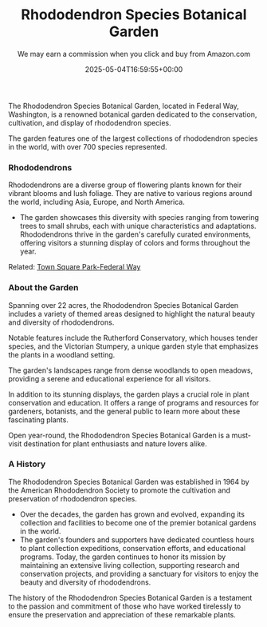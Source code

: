 ﻿---
author: We may earn a commission when you click and buy from Amazon.com
layout: post
title: Rhododendron Species Botanical Garden
date: '2025-05-04T16:59:55+00:00'
categories:
- Federal Way
- Guide
tags: []
slug: /rhododendron-species-botanical-garden/
lastmod: 2025-05-07T12:21:28+03:00
---

The Rhododendron Species Botanical Garden, located in Federal Way, Washington, is a renowned botanical garden dedicated to the conservation, cultivation, and display of rhododendron species.

The garden features one of the largest collections of rhododendron species in the world, with over 700 species represented.
### Rhododendrons
Rhododendrons are a diverse group of flowering plants known for their vibrant blooms and lush foliage. They are native to various regions around the world, including Asia, Europe, and North America.
- The garden showcases this diversity with species ranging from towering trees to small shrubs, each with unique characteristics and adaptations.
Rhododendrons thrive in the garden's carefully curated environments, offering visitors a stunning display of colors and forms throughout the year.

Related:
[Town Square Park-Federal Way](https://pestpolicy.com/town-square-park-federal-way/)
### About the Garden
Spanning over 22 acres, the Rhododendron Species Botanical Garden includes a variety of themed areas designed to highlight the natural beauty and diversity of rhododendrons.

Notable features include the Rutherford Conservatory, which houses tender species, and the Victorian Stumpery, a unique garden style that emphasizes the plants in a woodland setting.

The garden's landscapes range from dense woodlands to open meadows, providing a serene and educational experience for all visitors.

In addition to its stunning displays, the garden plays a crucial role in plant conservation and education. It offers a range of programs and resources for gardeners, botanists, and the general public to learn more about these fascinating plants.

Open year-round, the Rhododendron Species Botanical Garden is a must-visit destination for plant enthusiasts and nature lovers alike.
### A History
The Rhododendron Species Botanical Garden was established in 1964 by the American Rhododendron Society to promote the cultivation and preservation of rhododendron species.
- Over the decades, the garden has grown and evolved, expanding its collection and facilities to become one of the premier botanical gardens in the world.
- The garden's founders and supporters have dedicated countless hours to plant collection expeditions, conservation efforts, and educational programs.
Today, the garden continues to honor its mission by maintaining an extensive living collection, supporting research and conservation projects, and providing a sanctuary for visitors to enjoy the beauty and diversity of rhododendrons.

The history of the Rhododendron Species Botanical Garden is a testament to the passion and commitment of those who have worked tirelessly to ensure the preservation and appreciation of these remarkable plants.